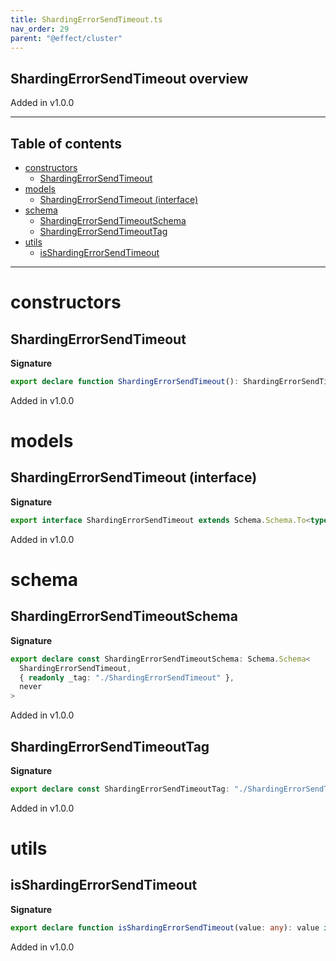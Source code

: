 ```yaml
---
title: ShardingErrorSendTimeout.ts
nav_order: 29
parent: "@effect/cluster"
---
```


## ShardingErrorSendTimeout overview

Added in v1.0.0

---

<h2 class="text-delta">Table of contents</h2>

- [constructors](#constructors)
  - [ShardingErrorSendTimeout](#shardingerrorsendtimeout)
- [models](#models)
  - [ShardingErrorSendTimeout (interface)](#shardingerrorsendtimeout-interface)
- [schema](#schema)
  - [ShardingErrorSendTimeoutSchema](#shardingerrorsendtimeoutschema)
  - [ShardingErrorSendTimeoutTag](#shardingerrorsendtimeouttag)
- [utils](#utils)
  - [isShardingErrorSendTimeout](#isshardingerrorsendtimeout)

---

# constructors

## ShardingErrorSendTimeout

**Signature**

```ts
export declare function ShardingErrorSendTimeout(): ShardingErrorSendTimeout
```

Added in v1.0.0

# models

## ShardingErrorSendTimeout (interface)

**Signature**

```ts
export interface ShardingErrorSendTimeout extends Schema.Schema.To<typeof ShardingErrorSendTimeoutSchema_> {}
```

Added in v1.0.0

# schema

## ShardingErrorSendTimeoutSchema

**Signature**

```ts
export declare const ShardingErrorSendTimeoutSchema: Schema.Schema<
  ShardingErrorSendTimeout,
  { readonly _tag: "./ShardingErrorSendTimeout" },
  never
>
```

Added in v1.0.0

## ShardingErrorSendTimeoutTag

**Signature**

```ts
export declare const ShardingErrorSendTimeoutTag: "./ShardingErrorSendTimeout"
```

Added in v1.0.0

# utils

## isShardingErrorSendTimeout

**Signature**

```ts
export declare function isShardingErrorSendTimeout(value: any): value is ShardingErrorSendTimeout
```

Added in v1.0.0
